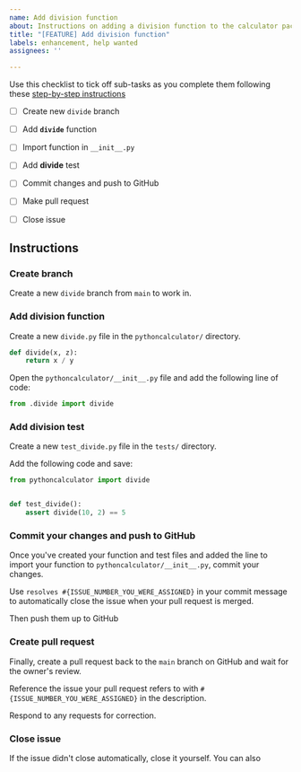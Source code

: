 ```yaml
---
name: Add division function
about: Instructions on adding a division function to the calculator package
title: "[FEATURE] Add division function"
labels: enhancement, help wanted
assignees: ''

---
```


Use this checklist to tick off sub-tasks as you complete them following these [step-by-step instructions](https://srse-git-github-zero2hero.netlify.app/04-collaborative_github_advanced/03-resolve-issues-in-branches/#i-classfas-fa-usersi-resolve-assigned-issue)

- [ ] Create new `divide` branch
- [ ] Add **`divide`** function
- [ ] Import function in `__init__.py`
- [ ] Add **divide** test
- [ ] Commit changes and push to GitHub
- [ ] Make pull request
- [ ] Close issue


## Instructions

###  Create branch

Create a new `divide` branch from `main` to work in.
### Add division function

Create a new `divide.py` file in the `pythoncalculator/` directory.

```python
def divide(x, z):
    return x / y

```

Open the `pythoncalculator/__init__.py` file and add the following line of code:

```python
from .divide import divide 
```

### Add division test

Create a new `test_divide.py` file in the `tests/` directory.

Add the following code and save:

```python
from pythoncalculator import divide


def test_divide():
    assert divide(10, 2) == 5

```

### Commit your changes and push to GitHub

Once you've created your function and test files and added the line to import your function to `pythoncalculator/__init__.py`, commit your changes. 

Use `resolves #{ISSUE_NUMBER_YOU_WERE_ASSIGNED}` in your commit message to automatically close the issue when your pull request is merged.

Then push them up to GitHub

### Create pull request

Finally, create a pull request back to the `main` branch on GitHub and wait for the owner's review.

Reference the issue your pull request refers to with `#{ISSUE_NUMBER_YOU_WERE_ASSIGNED}` in the description. 

Respond to any requests for correction.

### Close issue

If the issue didn't close automatically, close it yourself. You can also 

